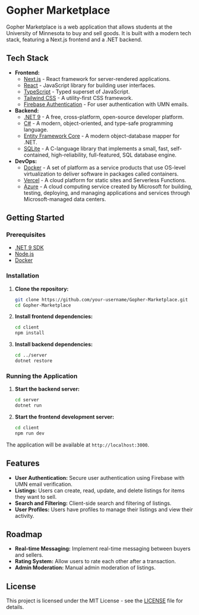 # Gopher Marketplace

Gopher Marketplace is a web application that allows students at the University of Minnesota to buy and sell goods. It is built with a modern tech stack, featuring a Next.js frontend and a .NET backend.

## Tech Stack

*   **Frontend:**
    *   [Next.js](https://nextjs.org/) - React framework for server-rendered applications.
    *   [React](https://reactjs.org/) - JavaScript library for building user interfaces.
    *   [TypeScript](https://www.typescriptlang.org/) - Typed superset of JavaScript.
    *   [Tailwind CSS](https://tailwindcss.com/) - A utility-first CSS framework.
    *   [Firebase Authentication](https://firebase.google.com/docs/auth) - For user authentication with UMN emails.
*   **Backend:**
    *   [.NET 9](https://dotnet.microsoft.com/en-us/download/dotnet/9.0) - A free, cross-platform, open-source developer platform.
    *   [C#](https://docs.microsoft.com/en-us/dotnet/csharp/) - A modern, object-oriented, and type-safe programming language.
    *   [Entity Framework Core](https://docs.microsoft.com/en-us/ef/core/) - A modern object-database mapper for .NET.
    *   [SQLite](https://www.sqlite.org/index.html) - A C-language library that implements a small, fast, self-contained, high-reliability, full-featured, SQL database engine.
*   **DevOps:**
    *   [Docker](https://www.docker.com/) - A set of platform as a service products that use OS-level virtualization to deliver software in packages called containers.
    *   [Vercel](https://vercel.com/) - A cloud platform for static sites and Serverless Functions.
    *   [Azure](https://azure.microsoft.com/en-us/) - A cloud computing service created by Microsoft for building, testing, deploying, and managing applications and services through Microsoft-managed data centers.

## Getting Started

### Prerequisites

*   [.NET 9 SDK](https://dotnet.microsoft.com/en-us/download/dotnet/9.0)
*   [Node.js](https://nodejs.org/en/download/)
*   [Docker](https://www.docker.com/products/docker-desktop/)

### Installation

1.  **Clone the repository:**
    ```bash
    git clone https://github.com/your-username/Gopher-Marketplace.git
    cd Gopher-Marketplace
    ```
2.  **Install frontend dependencies:**
    ```bash
    cd client
    npm install
    ```
3.  **Install backend dependencies:**
    ```bash
    cd ../server
    dotnet restore
    ```

### Running the Application

1.  **Start the backend server:**
    ```bash
    cd server
    dotnet run
    ```
2.  **Start the frontend development server:**
    ```bash
    cd client
    npm run dev
    ```
The application will be available at `http://localhost:3000`.

## Features

*   **User Authentication:** Secure user authentication using Firebase with UMN email verification.
*   **Listings:** Users can create, read, update, and delete listings for items they want to sell.
*   **Search and Filtering:** Client-side search and filtering of listings.
*   **User Profiles:** Users have profiles to manage their listings and view their activity.

## Roadmap

*   **Real-time Messaging:** Implement real-time messaging between buyers and sellers.
*   **Rating System:** Allow users to rate each other after a transaction.
*   **Admin Moderation:** Manual admin moderation of listings.

## License

This project is licensed under the MIT License - see the [LICENSE](LICENSE) file for details.